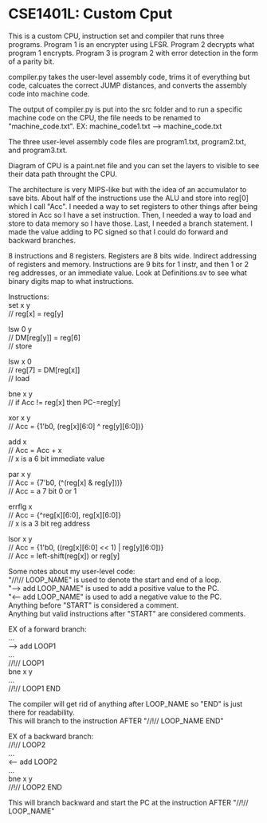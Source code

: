 # CSE1401L: Custom Cput

This is a custom CPU, instruction set and compiler that runs three programs. Program 1 is an encrypter using LFSR. Program 2 decrypts what program 1 encrypts. Program 3 is program 2 with error detection in the form of a parity bit.

compiler.py takes the user-level assembly code, trims it of everything but code, calcuates the correct JUMP distances, and converts the assembly code into machine code.

The output of compiler.py is put into the src folder and to run a specific machine code on the CPU, the file needs to be renamed to "machine_code.txt".
EX: machine_code1.txt --> machine_code.txt

The three user-level assembly code files are program1.txt, program2.txt, and program3.txt.

Diagram of CPU is a paint.net file and you can set the layers to visible to see their data path throught the CPU.

The architecture is very MIPS-like but with the idea of an accumulator to save bits.
About half of the instructions use the ALU and store into reg[0] which I call "Acc".
I needed a way to set registers to other things after being stored in Acc so I have a set instruction.
Then, I needed a way to load and store to data memory so I have those.
Last, I needed a branch statement. I made the value adding to PC signed so that I could do forward and backward branches.

8 instructions and 8 registers.
Registers are 8 bits wide.
Indirect addressing of registers and memory.
Instructions are 9 bits for 1 instr, and then 1 or 2 reg addresses, or an immediate value.
Look at Definitions.sv to see what binary digits map to what instructions.

Instructions:  
set x y  
// reg[x] = reg[y]  

lsw 0 y  
// DM[reg[y]] = reg[6]  
// store  

lsw x 0  
// reg[7] = DM[reg[x]]  
// load  

bne x y  
// if Acc != reg[x] then PC-=reg[y]  

xor x y  
// Acc = {1'b0, (reg[x][6:0] ^ reg[y][6:0])}  

add x  
// Acc = Acc + x  
// x is a 6 bit immediate value  

par x y  
// Acc = {7'b0, (^(reg[x] & reg[y]))}  
// Acc = a 7 bit 0 or 1  

errflg x  
// Acc = {^reg[x][6:0], reg[x][6:0]}  
// x is a 3 bit reg address  

lsor x y  
// Acc = {1'b0, ((reg[x][6:0] << 1) | reg[y][6:0])}  
// Acc = left-shift(reg[x]) or reg[y]  

Some notes about my user-level code:  
  "//!// LOOP_NAME" is used to denote the start and end of a loop.  
  "--> add LOOP_NAME" is used to add a positive value to the PC.  
  "<-- add LOOP_NAME" is used to add a negative value to the PC.  
  Anything before "START" is considered a comment.  
  Anything but valid instructions after "START" are considered comments.  
  
  EX of a forward branch:  
      ...  
    --> add LOOP1  
      ...  
    //!// LOOP1  
    bne x y  
      ...  
    //!// LOOP1 END  
    
  The compiler will get rid of anything after LOOP_NAME so "END" is just there for readability.  
  This will branch to the instruction AFTER "//!// LOOP_NAME END"  
    
  EX of a backward branch:  
    //!// LOOP2  
      ...  
    <-- add LOOP2  
      ...  
    bne x y  
    //!// LOOP2 END  
    
  This will branch backward and start the PC at the instruction AFTER "//!// LOOP_NAME"  
   
    
  
